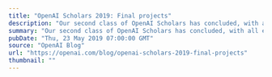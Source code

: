 ```yaml
---
title: "OpenAI Scholars 2019: Final projects"
description: "Our second class of OpenAI Scholars has concluded, with all eight scholars producing an exciting final project showcased at Scholars Demo Day at OpenAI."
summary: "Our second class of OpenAI Scholars has concluded, with all eight scholars producing an exciting final project showcased at Scholars Demo Day at OpenAI."
pubDate: "Thu, 23 May 2019 07:00:00 GMT"
source: "OpenAI Blog"
url: "https://openai.com/blog/openai-scholars-2019-final-projects"
thumbnail: ""
---
```


